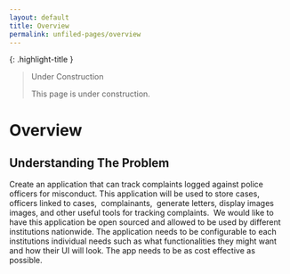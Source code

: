 ```yaml
---
layout: default
title: Overview
permalink: unfiled-pages/overview
---
```


{: .highlight-title }
> Under Construction
>
> This page is under construction.

# Overview

## Understanding The Problem

Create an application that can track complaints logged against police officers for misconduct. This application will be used to store cases, officers linked to cases,  complainants,  generate letters, display images images, and other useful tools for tracking complaints.  We would like to have this application be open sourced and allowed to be used by different institutions nationwide. The application needs to be configurable to each institutions individual needs such as what functionalities they might want and how their UI will look. The app needs to be as cost effective as possible.